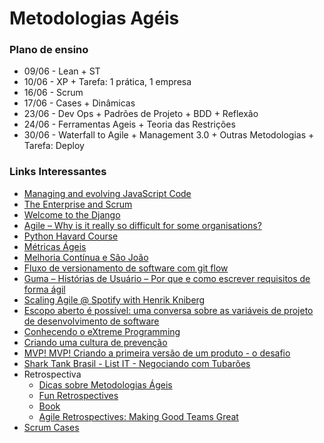 # Metodologias Agéis

### Plano de ensino
- 09/06 - Lean + ST
- 10/06 - XP + Tarefa: 1 prática, 1 empresa
- 16/06 - Scrum
- 17/06 - Cases + Dinâmicas
- 23/06 - Dev Ops + Padrões de Projeto + BDD + Reflexão 
- 24/06 - Ferramentas Ageis + Teoria das Restrições
- 30/06 - Waterfall to Agile + Management 3.0 + Outras Metodologias + Tarefa: Deploy

### Links Interessantes
- [Managing and evolving JavaScript Code](https://www.slideshare.net/jeancarloemer/managing-and-evolving-javascript-code)
- [The Enterprise and Scrum](https://www.amazon.com/Enterprise-Scrum-Developer-Best-Practices/dp/0735623376)
- [Welcome to the Django](http://welcometothedjango.com.br/)
- [Agile – Why is it really so difficult for some organisations?](https://www.linkedin.com/pulse/agile-why-really-so-difficult-some-organisations-arvind-arcot)
- [Python Havard Course](http://online-learning.harvard.edu/course/using-python-research)
- [Métricas Ágeis](https://www.casadocodigo.com.br/products/livro-metricas-ageis)
- [Melhoria Contínua e São João](https://medium.com/@vladsonfreire/melhoria-cont%C3%ADnua-e-s%C3%A3o-jo%C3%A3o-ffd8743046bf)
- [Fluxo de versionamento de software com git flow](https://blog.ateliedocodigo.com.br/fluxo-de-versionamento-de-software-com-git-flow-b9f5195c679e)
- [Guma – Histórias de Usuário – Por que e como escrever requisitos de forma ágil](http://www.sucesurs.org.br/evento/guma-historias-de-usuario)
- [Scaling Agile @ Spotify with Henrik Kniberg](https://www.youtube.com/watch?v=jyZEikKWhAU&feature=youtu.be)
- [Escopo aberto é possível: uma conversa sobre as variáveis de projeto de desenvolvimento de software](https://imasters.com.br/desenvolvimento/gerencia-de-projetos/escopo-aberto-e-possivel-uma-conversa-sobre-as-variaveis-de-projeto-de-desenvolvimento-de-software/?trace=1519021197&source=home)
- [Conhecendo o eXtreme Programming](https://www.slideshare.net/dwildt/conhecendo-o-extreme-programming)
- [Criando uma cultura de prevenção](https://www.slideshare.net/dwildt/criando-uma-cultura-de-preveno)
- [MVP! MVP! Criando a primeira versão de um produto - o desafio](https://www.slideshare.net/dwildt/mvp-mvp-criando-a-primeira-verso-de-um-produto-o-desafio)
- [Shark Tank Brasil - List IT - Negociando com Tubarões](https://www.youtube.com/watch?v=kQs4cPihM8Q)
- Retrospectiva
    - [Dicas sobre Metodologias Ágeis](https://jorgekotickaudy.wordpress.com/)
    - [Fun Retrospectives](http://www.funretrospectives.com/)
    - [Book](http://www.caroli.org/book-fun-retrospectives/)
    - [Agile Retrospectives: Making Good Teams Great](https://www.amazon.com.br/Agile-Retrospectives-Making-Teams-Great/dp/0977616649)
- [Scrum Cases](http://www.scrumcasestudies.com/)